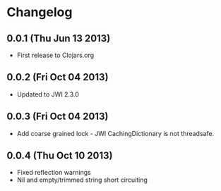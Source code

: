 Changelog
=========

0.0.1 (Thu Jun 13 2013)
-----------------------
* First release to Clojars.org

0.0.2 (Fri Oct 04 2013)
-----------------------
* Updated to JWI 2.3.0

0.0.3 (Fri Oct 04 2013)
-----------------------
* Add coarse grained lock - JWI CachingDictionary is not threadsafe.

0.0.4 (Thu Oct 10 2013)
-----------------------
* Fixed reflection warnings
* Nil and empty/trimmed string short circuiting
